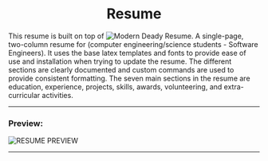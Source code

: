 <h1 align="center">Resume</h1>

This resume is built on top of ![Modern Deady Resume](https://github.com/Aarif123456/modern-deedy). A single-page, two-column resume for (computer engineering/science students - Software Engineers). It uses the base latex templates and fonts to provide ease of use and installation when trying to update the resume. The different sections are clearly documented and custom commands are used to provide consistent formatting. The seven main sections in the resume are education, experience, projects, skills, awards, volunteering, and extra-curricular activities.

---

### Preview:

![RESUME PREVIEW]((https://github.com/vcrb18/resume/files/9532099/Vicente_Cruz_CV.pdf))

---
